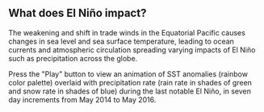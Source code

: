 ## What does El Niño impact?
The weakening and shift in trade winds in the Equatorial Pacific causes changes in sea level and sea surface temperature, leading to ocean currents and atmospheric circulation spreading varying impacts of El Niño such as precipitation across the globe.

Press the "Play" button to view an animation of SST anomalies (rainbow color palette) overlaid with precipitation rate (rain rate in shades of green and snow rate in shades of blue) during the last notable El Niño, in seven day increments from May 2014 to May 2016.

